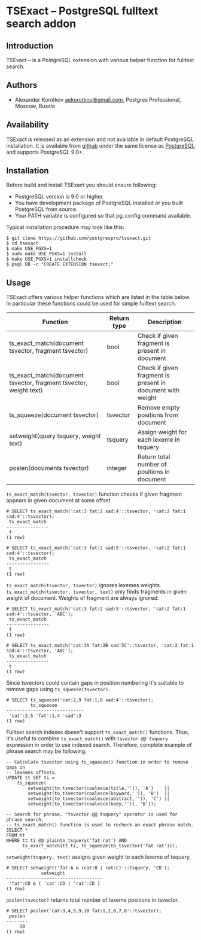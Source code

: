 TSExact – PostgreSQL fulltext search addon
==========================================

Introduction
------------

TSExact – is a PostgreSQL extension with various helper function for fulltext
search. 


Authors
-------

 * Alexander Korotkov <aekorotkov@gmail.com>, Postgres Professional, Moscow, Russia

Availability
------------

TSExact is released as an extension and not available in default PostgreSQL
installation. It is available from
[github](https://github.com/postgrespro/tsexact)
under the same license as
[PostgreSQL](http://www.postgresql.org/about/licence/)
and supports PostgreSQL 9.0+.

Installation
------------

Before build and install TSExact you should ensure following:
    
 * PostgreSQL version is 9.0 or higher.
 * You have development package of PostgreSQL installed or you built
   PostgreSQL from source.
 * Your PATH variable is configured so that pg\_config command available.
    
Typical installation procedure may look like this:
    
    $ git clone https://github.com/postgrespro/tsexact.git
    $ cd tsexact
    $ make USE_PGXS=1
    $ sudo make USE_PGXS=1 install
    $ make USE_PGXS=1 installcheck
    $ psql DB -c "CREATE EXTENSION tsexact;"

Usage
-----

TSExact offers various helper functions which are listed in the table below. In particular these functions could be used for simple fulltext search.

|          Function                                                 | Return type |                      Description                           |
| ----------------------------------------------------------------- | ----------- | ---------------------------------------------------------- |
| ts_exact_match(document tsvector, fragment tsvector)              | bool        | Check if given fragment is present in document             |
| ts_exact_match(document tsvector, fragment tsvector, weight text) | bool        | Check if given fragment is present in document with weight |
| ts_squeeze(document tsvector)                                     | tsvector    | Remove empty positions from document                       |
| setweight(query tsquery, weight text)                             | tsquery     | Assign weight for each lexeme in tsquery                   |
| poslen(documents tsvector)                                        | integer     | Return total number of positions in document               |

`ts_exact_match(tsvector, tsvector)` function checks if given fragment appears in given document at some offset.

    # SELECT ts_exact_match('cat:3 fat:2 sad:4'::tsvector, 'cat:2 fat:1 sad:4'::tsvector);
     ts_exact_match 
    ----------------
     f
    (1 row)

    # SELECT ts_exact_match('cat:3 fat:2 sad:5'::tsvector, 'cat:2 fat:1 sad:4'::tsvector);
     ts_exact_match 
    ----------------
     t
    (1 row)

`ts_exact_match(tsvector, tsvector)` ignores lexemes weights. `ts_exact_match(tsvector, tsvector, text)` only finds fragments in given weight of document. Weights of fragment are always ignored.

    # SELECT ts_exact_match('cat:3 fat:2 sad:5'::tsvector, 'cat:2 fat:1 sad:4'::tsvector, 'ABC');
     ts_exact_match 
    ----------------
     f
    (1 row)

    # SELECT ts_exact_match('cat:3A fat:2B sad:5C'::tsvector, 'cat:2 fat:1 sad:4'::tsvector, 'ABC');
     ts_exact_match 
    ----------------
     t
    (1 row)

Since tsvectors could contain gaps in position numbering it's suitable to remove gaps using `ts_squeeze(tsvector)`.

    # SELECT ts_squeeze('cat:2,9 fat:1,6 sad:4'::tsvector);
             ts_squeeze
    -----------------------------
     'cat':2,5 'fat':1,4 'sad':3
    (1 row)

Fulltext search indexes doesn't support `ts_exact_match()` functions. Thus, it's useful to combine `ts_exact_match()` with `tsvector @@ tsquery` expression in order to use indexed search. Therefore, complete example of phrase search may be following.

    -- Calculate tsvector using ts_squeeze() function in order to remove gaps in
    -- lexemes offsets.
    UPDATE tt SET ti =
        ts_squeeze(
            setweight(to_tsvector(coalesce(title,'')), 'A')    ||
            setweight(to_tsvector(coalesce(keyword,'')), 'B')  ||
            setweight(to_tsvector(coalesce(abstract,'')), 'C') ||
            setweight(to_tsvector(coalesce(body,'')), 'D'));
    
    -- Search for phrase. "tsvector @@ tsquery" operator is used for phrase search,
    -- ts_exact_match() function is used to recheck an exact phrase match.
    SELECT *
    FROM tt
    WHERE tt.ti @@ plainto_tsquery('fat rat') AND
          ts_exact_match(tt.ti, ts_squeeze(to_tsvector('fat rat')));


`setweight(tsquery, text)` assigns given weight to each lexeme of tsquery.

    # SELECT setweight('fat:A & (cat:B | rat:C)'::tsquery, 'CD');
                 setweight
    ------------------------------------
     'fat':CD & ( 'cat':CD | 'rat':CD )
    (1 row)

`poslen(tsvector)` returns total number of lexeme positions in tsvector.

    # SELECT poslen('cat:3,4,5,9,10 fat:1,2,6,7,8'::tsvector);
     poslen
    --------
         10
    (1 row)
